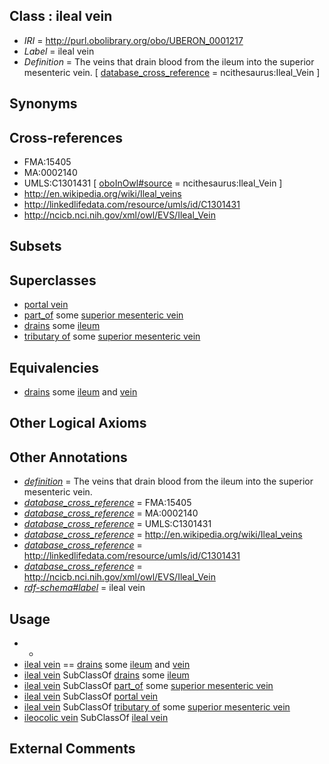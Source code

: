 
## Class : ileal vein

 * *IRI* = http://purl.obolibrary.org/obo/UBERON_0001217
 * *Label* = ileal vein
 * *Definition* = The veins that drain blood from the ileum into the superior mesenteric vein. [ [database_cross_reference](../../ef/oboInOwl#hasDbXref.md) = ncithesaurus:Ileal_Vein ]

## Synonyms


## Cross-references

 * FMA:15405
 * MA:0002140
 * UMLS:C1301431 [ [oboInOwl#source](../../ce/oboInOwl#source.md) = ncithesaurus:Ileal_Vein ]
 * http://en.wikipedia.org/wiki/Ileal_veins
 * http://linkedlifedata.com/resource/umls/id/C1301431
 * http://ncicb.nci.nih.gov/xml/owl/EVS/Ileal_Vein

## Subsets


## Superclasses

 * [portal vein](../../UBERON/17/UBERON_0002017.md)
 * [part_of](../../BFO/50/BFO_0000050.md) some [superior mesenteric vein](../../UBERON/38/UBERON_0001138.md)
 * [drains](../../RO/79/RO_0002179.md) some [ileum](../../UBERON/16/UBERON_0002116.md)
 * [tributary of](../../RO/76/RO_0002376.md) some [superior mesenteric vein](../../UBERON/38/UBERON_0001138.md)

## Equivalencies

 * [drains](../../RO/79/RO_0002179.md) some [ileum](../../UBERON/16/UBERON_0002116.md) and [vein](../../UBERON/38/UBERON_0001638.md)

## Other Logical Axioms


## Other Annotations

 * *[definition](../../IAO/15/IAO_0000115.md)* = The veins that drain blood from the ileum into the superior mesenteric vein.
 * *[database_cross_reference](../../ef/oboInOwl#hasDbXref.md)* = FMA:15405
 * *[database_cross_reference](../../ef/oboInOwl#hasDbXref.md)* = MA:0002140
 * *[database_cross_reference](../../ef/oboInOwl#hasDbXref.md)* = UMLS:C1301431
 * *[database_cross_reference](../../ef/oboInOwl#hasDbXref.md)* = http://en.wikipedia.org/wiki/Ileal_veins
 * *[database_cross_reference](../../ef/oboInOwl#hasDbXref.md)* = http://linkedlifedata.com/resource/umls/id/C1301431
 * *[database_cross_reference](../../ef/oboInOwl#hasDbXref.md)* = http://ncicb.nci.nih.gov/xml/owl/EVS/Ileal_Vein
 * *[rdf-schema#label](../../el/rdf-schema#label.md)* = ileal vein

## Usage

 * -
 * [ileal vein](../../UBERON/17/UBERON_0001217.md) == [drains](../../RO/79/RO_0002179.md) some [ileum](../../UBERON/16/UBERON_0002116.md) and [vein](../../UBERON/38/UBERON_0001638.md)
 * [ileal vein](../../UBERON/17/UBERON_0001217.md) SubClassOf [drains](../../RO/79/RO_0002179.md) some [ileum](../../UBERON/16/UBERON_0002116.md)
 * [ileal vein](../../UBERON/17/UBERON_0001217.md) SubClassOf [part_of](../../BFO/50/BFO_0000050.md) some [superior mesenteric vein](../../UBERON/38/UBERON_0001138.md)
 * [ileal vein](../../UBERON/17/UBERON_0001217.md) SubClassOf [portal vein](../../UBERON/17/UBERON_0002017.md)
 * [ileal vein](../../UBERON/17/UBERON_0001217.md) SubClassOf [tributary of](../../RO/76/RO_0002376.md) some [superior mesenteric vein](../../UBERON/38/UBERON_0001138.md)
 * [ileocolic vein](../../UBERON/19/UBERON_0001219.md) SubClassOf [ileal vein](../../UBERON/17/UBERON_0001217.md)

## External Comments

